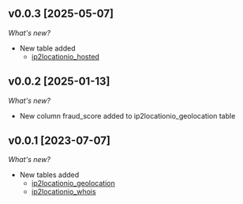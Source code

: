 ## v0.0.3 [2025-05-07]

_What's new?_

- New table added
  - [ip2locationio_hosted](https://hub.steampipe.io/plugins/ip2location/ip2locationio/tables/ip2locationio_hosted)

## v0.0.2 [2025-01-13]

_What's new?_

- New column fraud_score added to ip2locationio_geolocation table

## v0.0.1 [2023-07-07]

_What's new?_

- New tables added
  - [ip2locationio_geolocation](https://hub.steampipe.io/plugins/ip2location/ip2locationio/tables/ip2locationio_geolocation)
  - [ip2locationio_whois](https://hub.steampipe.io/plugins/ip2location/ip2locationio/tables/ip2locationio_whois)
